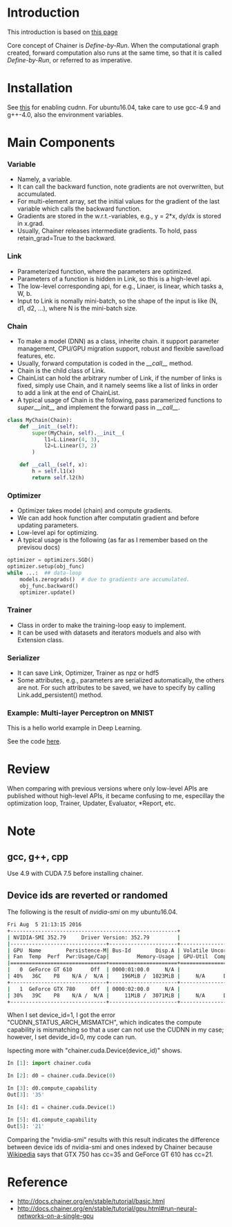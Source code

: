 # Introduction

This introduction is based on [this page](http://docs.chainer.org/en/stable/tutorial/index.html)

Core concept of Chainer is *Define-by-Run*. When the computational graph created, forward computation also runs at the same time, so that it is called *Define-by-Run*, or referred to as imperative.

# Installation

See [this](https://github.com/pfnet/chainer) for enabling cudnn. For ubuntu16.04, take care to use gcc-4.9 and g++-4.0, also the environment variables.

# Main Components
### Variable
- Namely, a variable.
- It can call the backward function, note gradients are not overwritten, but accumulated.
- For multi-element array, set the initial values for the gradient of the last variable which calls the backward function.
- Gradients are stored in the w.r.t.-variables, e.g., y = 2*x, dy/dx is stored in x.grad.
- Usually, Chainer releases intermediate gradients. To hold, pass retain_grad=True to the backward.

### Link
- Parameterized function, where the parameters are optimized.
- Parameters of a function is hidden in Link, so this is a high-level api.
- The low-level corresponding api, for e.g., Linaer, is linear, which tasks a, W, b.
- Input to Link is nomally mini-batch, so the shape of the input is like (N, d1, d2, ...), where N is the mini-batch size.

### Chain
- To make a model (DNN) as a class, inherite chain. it support parameter management, CPU/GPU migration support, robust and flexible save/load features, etc.
- Usually, forward computation is coded in the *\_\_call\_\_* method.
- Chain is the child class of Link.
- ChainList can hold the arbitrary number of Link, if the number of links is fixed, simply use Chain, and it namely seems like a list of links in order to add a link at the end of ChainList.
- A typical usage of Chain is the following, pass paramerized functions to *super.\_\_init\_\_* and implement the forward pass in *\_\_call\_\_*.

```python
class MyChain(Chain):
    def __init__(self):
        super(MyChain, self).__init__(
            l1=L.Linear(4, 3),
            l2=L.Linear(3, 2)
        )

    def __call__(self, x):
        h = self.l1(x)
        return self.l2(h)
```

### Optimizer
- Optimizer takes model (chain) and compute gradients.
- We can add hook function after computatin gradient and before updating parameters.
- Low-level api for optimizing.
- A typical usage is the following (as far as I remember based on the previsou docs)

```python
optimizer = optimizers.SGD()
optimizer.setup(obj_func)
while ...:  ## data-loop
    models.zerograds()  # due to gradients are accumulated.
    obj_func.backward()
    optimizer.update()
```

### Trainer
- Class in order to make the training-loop easy to implement.
- It can be used with datasets and iterators moduels and also with Extension class.

### Serializer
- It can save Link, Optimizer, Trainer as npz or hdf5
- Some attributes, e.g., parameters  are serialized automatically, the others are not. For such attributes to be saved, we have to specify by calling Link.add_persistent() method.

### Example: Multi-layer Perceptron on MNIST

This is a hello world example in Deep Learning.

See the code [here]().


# Review
When comparing with previous versions where only low-level APIs are published without high-level APIs, it became confusing to me, especillay the optimization loop, Trainer, Updater, Evaluator, *Report, etc.

# Note

## gcc, g++, cpp

Use 4.9 with CUDA 7.5 before installing chainer.

## Device ids are reverted or randomed

The following is the result of *nvidia-smi* on my ubuntu16.04.

```sh
Fri Aug  5 21:13:15 2016
+------------------------------------------------------+
| NVIDIA-SMI 352.79     Driver Version: 352.79         |
|-------------------------------+----------------------+----------------------+
| GPU  Name        Persistence-M| Bus-Id        Disp.A | Volatile Uncorr. ECC |
| Fan  Temp  Perf  Pwr:Usage/Cap|         Memory-Usage | GPU-Util  Compute M. |
|===============================+======================+======================|
|   0  GeForce GT 610      Off  | 0000:01:00.0     N/A |                  N/A |
| 40%   36C    P8    N/A /  N/A |    196MiB /  1023MiB |     N/A      Default |
+-------------------------------+----------------------+----------------------+
|   1  GeForce GTX 780     Off  | 0000:02:00.0     N/A |                  N/A |
| 30%   39C    P8    N/A /  N/A |     11MiB /  3071MiB |     N/A      Default |
+-------------------------------+----------------------+----------------------+
```

When I set device\_id=1, I got the error "CUDNN\_STATUS\_ARCH\_MISMATCH", which indicates the compute capability is mismatching so that a user can not use the CUDNN in my case; however, I set devide\_id=0, my code can run.

Ispecting more with "chainer.cuda.Device(device\_id)" shows.

```python
In [1]: import chainer.cuda

In [2]: d0 = chainer.cuda.Device(0)                                                                                                           

In [3]: d0.compute_capability
Out[3]: '35'

In [4]: d1 = chainer.cuda.Device(1)                                                                                                           

In [5]: d1.compute_capability
Out[5]: '21'
```

Comparing the "nvidia-smi" results with this result indicates the difference between device ids of nvidia-smi and ones indexed by Chainer because [Wikipedia](https://en.wikipedia.org/wiki/CUDA) says that GTX 750 has cc=35 and GeForce GT 610 has cc=21.

# Reference
- http://docs.chainer.org/en/stable/tutorial/basic.html
- http://docs.chainer.org/en/stable/tutorial/gpu.html#run-neural-networks-on-a-single-gpu
